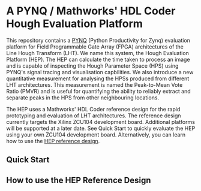 # A PYNQ / Mathworks' HDL Coder Hough Evaluation Platform
This repository contains a [PYNQ](http://www.pynq.io/) (Python Productivity for Zynq) evaluation platform for Field Programmable Gate Array (FPGA) architectures of the Line Hough Transform (LHT). We name this system, the Hough Evaluation Platform (HEP). The HEP can calculate the time taken to process an image and is capable of inspecting the Hough Parameter Space (HPS) using PYNQ's signal tracing and visualisation capbilities. We also introduce a new quantitative measurement for analysing the HPSs produced from different LHT architectures. This measurement is named the Peak-to-Mean Vote Ratio (PMVR) and is useful for quantifying the ability to reliably extract and separate peaks in the HPS from other neighbouring locations.

The HEP uses a Mathworks' HDL Coder reference design for the rapid prototyping and evaluation of LHT architectures. The reference design currently targets the Xilinx ZCU104 development board. Additional platforms will be supported at a later date. See Quick Start to quickly evaluate the HEP using your own ZCU104 development board. Alternatively, you can learn how to use the [HEP reference design](#how-to-use-the-hep-reference-design).

## Quick Start

## How to use the HEP Reference Design
